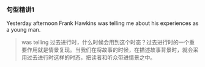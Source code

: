 ### 句型精讲1

Yesterday afternoon Frank Hawkins was telling me about his experiences as a young man.

> was telling  过去进行时，什么时候会用到这个时态？过去进行时的一个重要作用就是情景复现。当我们在将故事的时候，在描述故事背景时，就会采用过去进行时这样的时态，把读者和听众带进情景之中。
